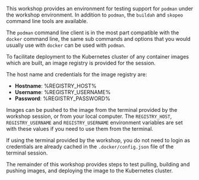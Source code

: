 This workshop provides an environment for testing support for ``podman`` under the workshop environment. In addition to ``podman``, the ``buildah`` and ``skopeo`` command line tools are available.

The ``podman`` command line client is in the most part compatible with the ``docker`` command line, the same sub commands and options that you would usually use with ``docker`` can be used with ``podman``.

To facilitate deployment to the Kubernetes cluster of any container images which are built, an image registry is provided for the session.

The host name and credentials for the image registry are:

* **Hostname**: %REGISTRY_HOST%
* **Username**: %REGISTRY_USERNAME%
* **Password**: %REGISTRY_PASSWORD%

Images can be pushed to the image from the terminal provided by the workshop session, or from your local computer. The ``REGISTRY_HOST``, ``REGISTRY_USERNAME`` and ``REGISTRY_USERNAME`` environment variables are set with these values if you need to use them from the terminal.

If using the terminal provided by the workshop, you do not need to login as credentials are already cached in the ``.docker/config.json`` file of the terminal session.

The remainder of this workshop provides steps to test pulling, building and pushing images, and deploying the image to the Kubernetes cluster.
